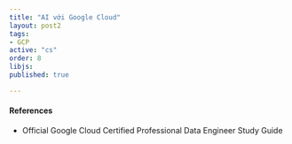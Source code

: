 ```yaml
---
title: "AI với Google Cloud"
layout: post2
tags:
- GCP
active: "cs"
order: 8
libjs: 
published: true

---
```

<script>
   
var data1 = 
{"nodeData":{"id":"root","topic":"AI với Google Cloud","root":true,"children":[{"topic":"Triển khai đường<br> ống học máy","id":"5bbacc905fadbb00","direction":0,"expanded":true,"children":[{"topic":"Cấu trúc của <Br> đường ống ML","id":"5bbb05f4d1a45bd6","expanded":true,"children":[{"topic":"Nhập dữ liệu","id":"5bbb0cefc054a5dc","expanded":true,"children":[{"topic":"Nhập dữ liệu hàng loạt","id":"5bbb31c1c3eda264"},{"topic":"Nhập dữ liệu trực tuyến","id":"5bbb33fad4e50d8e"}]},{"topic":"Chuẩn bị dữ liệu","id":"5bbb3d885bdd3959","expanded":true,"children":[{"topic":"Data Exploration","id":"5bbb516f59c4da8c","show":"Cloud Dataprep,  Cloud Data Fusion. Xem xét bức tranh toàn cảnh về dữ liệu."},{"topic":"Chuyển đổi dữ liệu","id":"5bbb51f8580075df"},{"topic":"Kỹ thuật tính năng","id":"5bbb5242d750a3ad","show":"Kỹ thuật tính năng là quá trình sử dụng kiến ​​thức<br> miền để trích xuất các tính năng từ dữ <br>liệu thô thông qua kỹ thuật khai thác dữ liệu.<br> Các tính năng này có thể được sử dụng để cải <br> thiện hiệu suất của các thuật toán học máy. "}]},{"topic":"Phân tách dữ liệu","id":"5bbb3ff45fe5c8c1","expanded":true,"children":[{"topic":"Dữ liệu đào tạo","id":"5bbc4bc453a93819"},{"topic":"Validation Data\n","id":"5bbc4e5dd0966528"},{"topic":"Test Data\n","id":"5bbc65bad35a9680","show":"Sử dụng để đánh giá hiệu suất của mô hình"}]},{"topic":"Model\nTraining","id":"5bbb418946e681c5","expanded":true,"children":[{"topic":"Feature Selection\n","id":"5bbcc0ff5cc725fe","show":"Mục tiêu là tìm ra tập hợp các tính năng tốt nhất <br> cho phép người ta xây dựng các mô hình hữu <br> ích của các hiện tượng được nghiên cứu."}]},{"topic":"Model Evaluation","id":"5bbb450d416fd170"},{"topic":"Model\nDeployment\n","id":"5bbb477f51cbd78c"},{"topic":"Model Monitoring","id":"5bbb4b08ce212bdd"}]}]}],"expanded":true,"tags":[]},"linkData":{}}
</script>

#### References
- Official Google Cloud Certified Professional Data Engineer Study Guide



